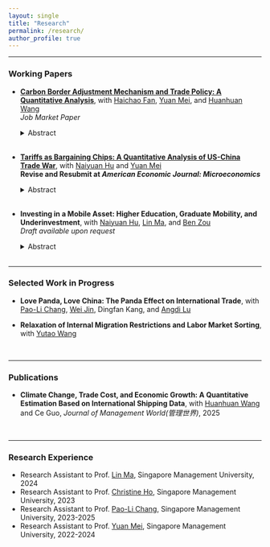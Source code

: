 ```yaml
---
layout: single
title: "Research"
permalink: /research/
author_profile: true
---
```


------
### Working Papers
- <a href="https://tong-ni.github.io/files/CBAM.pdf" target="_blank" rel="noopener noreferrer"><strong>Carbon Border Adjustment Mechanism and Trade Policy: A Quantitative Analysis</strong></a>, with <a href="https://fanhaichao.weebly.com/" target="_blank" rel="noopener noreferrer">Haichao Fan</a>, <a href="https://sites.google.com/site/meiyecon/home" target="_blank" rel="noopener noreferrer">Yuan Mei</a>, and <a href="https://law.ecnu.edu.cn/4d/3b/c45341a609595/page.htm" target="_blank" rel="noopener noreferrer">Huanhuan Wang</a>
  <br>_Job Market Paper_
   <details>
   <summary>Abstract</summary>
   The European Union (EU) has introduced the Carbon Border Adjustment Mechanism (CBAM) to curb carbon leakage and incentivize global climate policy alignment. We develop a multi-country, multi-sector general equilibrium model featuring input–output linkages, carbon supply chains, and global emission externalities to evaluate the environmental and economic impacts of the EU's CBAM. Our results show that unilateral implementation modestly reduces global emissions due to carbon leakage through global energy markets. Global welfare improves marginally when environmental benefits are accounted for. When other countries respond optimally, strategic carbon policy adjustments under a non-cooperative Nash equilibrium enhance global emission reductions by mitigating both carbon leakage and free-riding. Under a cooperative equilibrium with Nash bargaining, multilateral negotiations yield substantial welfare and environmental gains, with the CBAM functioning as an effective enforcement device that raises the cost of disagreement and fosters deeper global climate cooperation.
    </details> <br>

- <a href="https://tong-ni.github.io/files/Tariffs_as_Bargaining_Chips.pdf" target="_blank" rel="noopener noreferrer"><strong>Tariffs as Bargaining Chips: A Quantitative Analysis of US-China Trade War</strong></a>, with <a href="https://naiyuanh.github.io/" target="_blank" rel="noopener noreferrer">Naiyuan Hu</a> and <a href="https://sites.google.com/site/meiyecon/home" target="_blank" rel="noopener noreferrer">Yuan Mei</a>
  <br>**Revise and Resubmit at _American Economic Journal: Microeconomics_**
   <details>
   <summary>Abstract</summary>
   Non-cooperative tariffs change outside options and thus affect welfare outcomes in potential tariff negotiations. We focus on the U.S.–China trade war from 2018 through 2019 and examine whether such tariffs can serve as leverage to improve U.S. post-negotiation welfare. With a multi-country, multi-sector quantitative trade model, we simulate negotiations from two starting points: the 2017 baseline and the 2019 trade-war equilibrium. Our results show that, across reasonable estimates of U.S. bargaining power, imposing trade-war tariffs before the negotiations consistently enhances U.S. post-negotiation welfare.
    </details> <br>
    
- **Investing in a Mobile Asset: Higher Education, Graduate Mobility, and Underinvestment**, with <a href="https://naiyuanh.github.io/" target="_blank" rel="noopener noreferrer">Naiyuan Hu</a>, <a href="https://lin-ma.com/index.html" target="_blank" rel="noopener noreferrer">Lin Ma</a>, and <a href="https://www.zouben.net/" target="_blank" rel="noopener noreferrer">Ben Zou</a>
  <br>_Draft available upon request_
   <details>
   <summary>Abstract</summary>
   Higher education produces a mobile asset—skilled graduates—who may leave the jurisdiction where they were trained, making education a “leaky” investment for local governments. We develop a dynamic spatial life-cycle general equilibrium model in which individuals endogenously choose education and migration, while local governments allocate budgets and set admission policies. Quantified to the context of China, the model shows that the observed college expansion path reflects substantial underinvestment relative to a central planner benchmark, leaving large efficiency and equality gains unrealized. Underinvestment persists in a decentralized, locally funded Nash equilibrium, as provinces strategically free ride on inflows of graduates educated elsewhere and hold back their own investment, leading to national inefficiency. Optimal place-based strategies depend on development stage: advanced regions benefit from front-loaded education investment, whereas lagging provinces optimally delay investment until productivity and retention conditions improve.
    </details> <br>

------
### Selected Work in Progress
- **Love Panda, Love China: The Panda Effect on International Trade**, with <a href="http://www.mysmu.edu/faculty/plchang/" target="_blank" rel="noopener noreferrer">Pao-Li Chang</a>, <a href="https://weijinsite.weebly.com/" target="_blank" rel="noopener noreferrer">Wei Jin</a>, Dingfan Kang, and <a href="http://ae.ruc.edu.cn/szdw/qzjs/apypx/L/apylad/index.htm" target="_blank" rel="noopener noreferrer">Angdi Lu</a>
  
- **Relaxation of Internal Migration Restrictions and Labor Market Sorting**, with <a href="https://yutao-wang-econ.github.io/" target="_blank" rel="noopener noreferrer">Yutao Wang</a>
<br>

------
### Publications
- **Climate Change, Trade Cost, and Economic Growth: A Quantitative Estimation Based on International Shipping Data**, with <a href="https://law.ecnu.edu.cn/4d/3b/c45341a609595/page.htm" target="_blank" rel="noopener noreferrer">Huanhuan Wang</a> and Ce Guo, _Journal of Management World(管理世界)_, 2025
<br>

------
### Research Experience
- Research Assistant to Prof. <a href="https://lin-ma.com/index.html" target="_blank" rel="noopener noreferrer">Lin Ma</a>, Singapore Management University, 2024
- Research Assistant to Prof. <a href="https://sites.google.com/site/christineho5/" target="_blank" rel="noopener noreferrer">Christine Ho</a>, Singapore Management University, 2023
- Research Assistant to Prof. <a href="http://www.mysmu.edu/faculty/plchang/" target="_blank" rel="noopener noreferrer">Pao-Li Chang</a>, Singapore Management University, 2023-2025
- Research Assistant to Prof. <a href="https://sites.google.com/site/meiyecon/home" target="_blank" rel="noopener noreferrer">Yuan Mei</a>, Singapore Management University, 2022-2024
